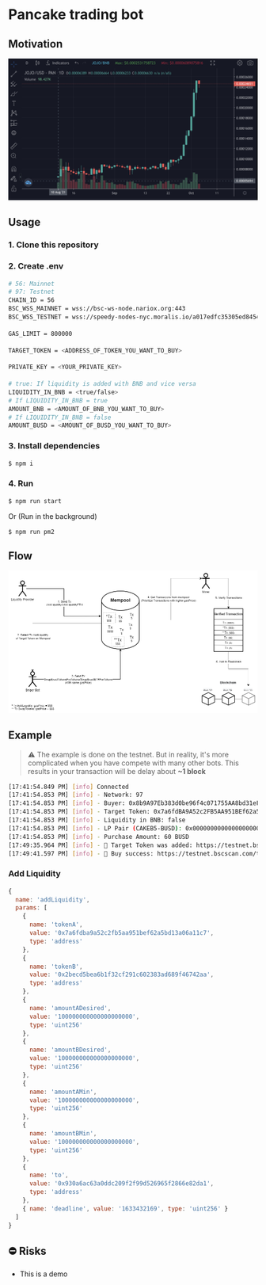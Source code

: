 # Pancake trading bot

## Motivation
![motivation](./asset/image/motivation.png)

## Usage
### 1. Clone this repository
### 2. Create .env
```bash
# 56: Mainnet
# 97: Testnet
CHAIN_ID = 56
BSC_WSS_MAINNET = wss://bsc-ws-node.nariox.org:443
BSC_WSS_TESTNET = wss://speedy-nodes-nyc.moralis.io/a017edfc35305ed845462871/bsc/testnet/ws

GAS_LIMIT = 800000

TARGET_TOKEN = <ADDRESS_OF_TOKEN_YOU_WANT_TO_BUY>

PRIVATE_KEY = <YOUR_PRIVATE_KEY>

# true: If liquidity is added with BNB and vice versa
LIQUIDITY_IN_BNB = <true/false>
# If LIQUIDITY_IN_BNB = true
AMOUNT_BNB = <AMOUNT_OF_BNB_YOU_WANT_TO_BUY>
# If LIQUIDITY_IN_BNB = false
AMOUNT_BUSD = <AMOUNT_OF_BUSD_YOU_WANT_TO_BUY>

```

### 3. Install dependencies
```bash
$ npm i
```

### 4. Run
```bash
$ npm run start
```

Or (Run in the background)

```
$ npm run pm2
```

## Flow
![flow](./asset/image/flow.png)

## Example

> ⚠️ The example is done on the testnet. But in reality, it's more complicated when you have compete with many other bots. This results in your transaction will be delay about **~1 block**


```bash
[17:41:54.849 PM] [info] Connected
[17:41:54.853 PM] [info] - Network: 97
[17:41:54.853 PM] [info] - Buyer: 0x8b9A97Eb383d0be96f4c071755AA8bd31eF3eF50
[17:41:54.853 PM] [info] - Target Token: 0x7a6fdBA9A52c2FB5AA951BEf62a5Bd13A06A11c7 - CAKEB5
[17:41:54.853 PM] [info] - Liquidity in BNB: false
[17:41:54.853 PM] [info] - LP Pair (CAKEB5-BUSD): 0x0000000000000000000000000000000000000000
[17:41:54.853 PM] [info] - Purchase Amount: 60 BUSD
[17:49:35.964 PM] [info] - 🚀 Target Token was added: https://testnet.bscscan.com/tx/0x1c7335e1a9998521a830b9364919b02e7cce3994825631d82ac60b465120a65c
[17:49:41.597 PM] [info] - 🥳 Buy success: https://testnet.bscscan.com/tx/0x891fc1b0eebbd21b91400bab69c8b0be8716f65dad8cfe94af2874df7a849fad
```

### Add Liquidity
```js
{
  name: 'addLiquidity',
  params: [
    {
      name: 'tokenA',
      value: '0x7a6fdba9a52c2fb5aa951bef62a5bd13a06a11c7',
      type: 'address'
    },
    {
      name: 'tokenB',
      value: '0x2becd5bea6b1f32cf291c602383ad689f46742aa',
      type: 'address'
    },
    {
      name: 'amountADesired',
      value: '100000000000000000000',
      type: 'uint256'
    },
    {
      name: 'amountBDesired',
      value: '100000000000000000000',
      type: 'uint256'
    },
    {
      name: 'amountAMin',
      value: '100000000000000000000',
      type: 'uint256'
    },
    {
      name: 'amountBMin',
      value: '100000000000000000000',
      type: 'uint256'
    },
    {
      name: 'to',
      value: '0x930a6ac63a0ddc209f2f99d526965f2866e82da1',
      type: 'address'
    },
    { name: 'deadline', value: '1633432169', type: 'uint256' }
  ]
}
```

## ⛔️ Risks
- This is a demo